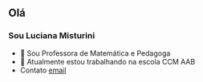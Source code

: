  ## Olá
### Sou Luciana Misturini
- 👀 Sou Professora de Matemática e Pedagoga
- 🔭 Atualmente estou trabalhando na escola CCM AAB
- Contato [email](luciana.misturini@escola.pr.gov.br)
